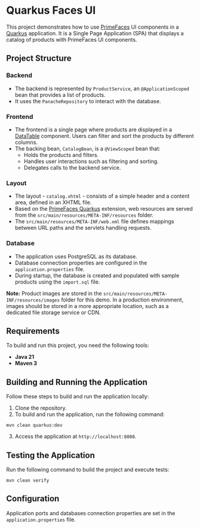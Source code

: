 # Quarkus Faces UI

This project demonstrates how to use [PrimeFaces](https://www.primefaces.org/) UI components in a [Quarkus](https://quarkus.io/) application. It is a Single Page Application (SPA) that displays a catalog of products with PrimeFaces UI components.

## Project Structure
### Backend
* The backend is represented by `ProductService`, an `@ApplicationScoped` bean that provides a list of products.
* It uses the `PanacheRepository` to interact with the database.

### Frontend
* The frontend is a single page where products are displayed in a [DataTable](https://www.primefaces.org/showcase/ui/data/datatable/filter.xhtml) component. Users can filter and sort the products by different columns.
* The backing bean, `CatalogBean`, is a `@ViewScoped` bean that:
  * Holds the products and filters.
  * Handles user interactions such as filtering and sorting.
  * Delegates calls to the backend service.

### Layout
* The layout - `catalog.xhtml` - consists of a simple header and a content area, defined in an XHTML file.
* Based on the [PrimeFaces Quarkus](https://github.com/quarkiverse/quarkus-primefaces) extension, web resources are served from the `src/main/resources/META-INF/resources` folder.
* The `src/main/resources/META-INF/web.xml` file defines mappings between URL paths and the servlets handling requests.

### Database
* The application uses PostgreSQL as its database.
* Database connection properties are configured in the `application.properties` file.
* During startup, the database is created and populated with sample products using the `import.sql` file.

**Note:** Product images are stored in the `src/main/resources/META-INF/resources/images` folder for this demo. In a production environment, images should be stored in a more appropriate location, such as a dedicated file storage service or CDN.

## Requirements
To build and run this project, you need the following tools:
- **Java 21**
- **Maven 3**

## Building and Running the Application
Follow these steps to build and run the application locally:
1. Clone the repository.
2. To build and run the application, run the following command:
```shell
mvn clean quarkus:dev
```
3. Access the application at `http://localhost:8080`.

## Testing the Application
Run the following command to build the project and execute tests:
```shell
mvn clean verify
```

## Configuration
Application ports and databases connection properties are set in the `application.properties` file.
